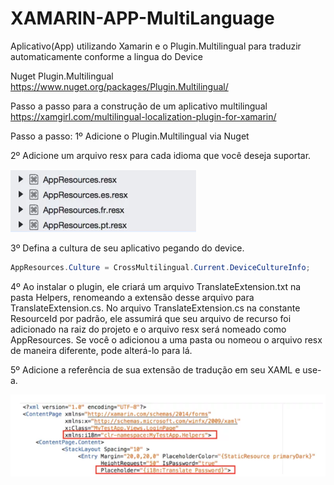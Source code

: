 # XAMARIN-APP-MultiLanguage
Aplicativo(App) utilizando Xamarin e o Plugin.Multilingual para traduzir automaticamente conforme a lingua do Device

Nuget Plugin.Multilingual
https://www.nuget.org/packages/Plugin.Multilingual/

Passo a passo para a construção de um aplicativo multilingual 
https://xamgirl.com/multilingual-localization-plugin-for-xamarin/

Passo a passo: 
1º Adicione o Plugin.Multilingual via Nuget

2º Adicione um arquivo resx para cada idioma que você deseja suportar.

![alt text](https://github.com/ChristopherLambert/XAMARIN-APP-MultiLanguage/blob/master/MultiLanguage/MultiLanguage/Imagens/appresources.png)

3º Defina a cultura de seu aplicativo pegando do device.

```c#
AppResources.Culture = CrossMultilingual.Current.DeviceCultureInfo;
```

4º Ao instalar o plugin, ele criará um   arquivo TranslateExtension.txt na pasta Helpers, renomeando a extensão desse arquivo para  TranslateExtension.cs.
  No   arquivo TranslateExtension.cs na constante  ResourceId  por padrão, ele assumirá que seu arquivo de recurso foi adicionado na raiz do projeto e o arquivo resx será nomeado como AppResources. Se você o adicionou a uma pasta ou nomeou o arquivo resx de maneira diferente, pode alterá-lo para lá.

5º Adicione a referência de sua extensão de tradução em seu XAML e use-a.

![alt text](
https://github.com/ChristopherLambert/XAMARIN-APP-MultiLanguage/blob/master/MultiLanguage/MultiLanguage/Imagens/xml.png)
